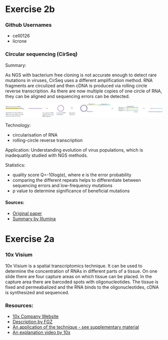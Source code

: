 # Exercise 2b

### Github Usernames

* cell0126
* licrone

### Circular sequencing (CirSeq)

Summary:

As NGS with bacterium free cloning is not accurate enough to detect rare mutations in viruses, CirSeq uses a different amplification method. RNA fragments are circulized and then cDNA is produced via rolling circle reverse transcription. As there are now multiple copies of one circle of RNA, they can be aligned and sequencing errors can be detected.

![Scheme](cirseq.png)

Technology:
* circularisation of RNA
* rolling-circle reverse transcription

Application:
Understanding evolution of virus populations, which is inadequatily studied with NGS methods.

Statistics:
* quality score Q=-10log(e), where e is the error probability
* comparing the different repeats helps to differentiate between sequencing errors and low-frequency mutations
* p value to determine significance of beneficial mutations

#### Sources:
* [Original paper](https://www.nature.com/articles/nature12861)
* [Summary by Illumina](https://www.illumina.com/science/sequencing-method-explorer/kits-and-arrays/cirseq.html)


# Exercise 2a

### 10x Visium
10x Visium is a spatial transcriptomics technique. It can be used to determine the concentration of RNAs in different parts of a tissue. On one slide there are four capture areas on which tissue can be placed. In the capture area there are barcoded spots with oligonucleotides. The tissue is fixed and permeabalized and the RNA binds to the oligonucleotides, cDNA is synthesized and sequenced. 

### Resources:
* [10x Company Website](https://www.10xgenomics.com/products/spatial-gene-expression)
* [Description by FGZ](https://fgcz.ch/omics_areas/transcriptomics_uc/applications/Spatial-transcriptomics.html)
* [An application of the technique - see supplementary material](https://www.biorxiv.org/content/10.1101/2020.11.17.386458v2)
* [An explanation video by 10x](https://www.youtube.com/watch?v=VwNk4d-0RJc)
